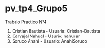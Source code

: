 # pv_tp4_Grupo5
Trabajo Practico N°4

1. Cristian Bautista - Usuaria: Cristian-Bautista
2. Carvajal Nahuel - Usurio: nahucar
3. Soruco Anahi - Usuario: AnahiSoruco
